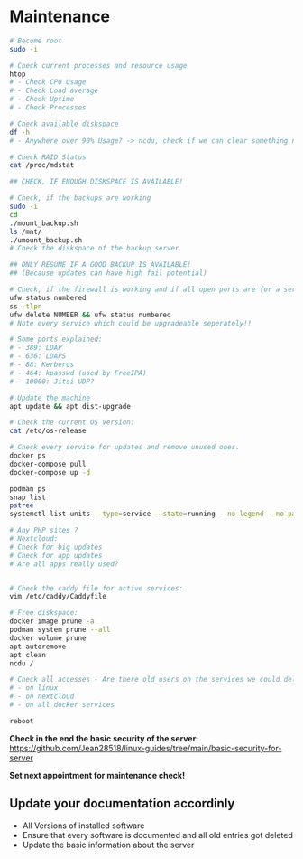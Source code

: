 # Maintenance

```bash
# Become root
sudo -i

# Check current processes and resource usage
htop
# - Check CPU Usage
# - Check Load average
# - Check Uptime
# - Check Processes

# Check available diskspace
df -h
# - Anywhere over 90% Usage? -> ncdu, check if we can clear something now (look at 'free diskspace' further down)

# Check RAID Status
cat /proc/mdstat

## CHECK, IF ENOUGH DISKSPACE IS AVAILABLE!

# Check, if the backups are working
sudo -i
cd
./mount_backup.sh
ls /mnt/
./umount_backup.sh
# Check the diskspace of the backup server

## ONLY RESUME IF A GOOD BACKUP IS AVAILABLE!
## (Because updates can have high fail potential)

# Check, if the firewall is working and if all open ports are for a service
ufw status numbered
ss -tlpn
ufw delete NUMBER && ufw status numbered
# Note every service which could be upgradeable seperately!!

# Some ports explained:
# - 389: LDAP
# - 636: LDAPS
# - 88: Kerberos
# - 464: kpasswd (used by FreeIPA)
# - 10000: Jitsi UDP?

# Update the machine
apt update && apt dist-upgrade

# Check the current OS Version:
cat /etc/os-release

# Check every service for updates and remove unused ones.
docker ps
docker-compose pull
docker-compose up -d

podman ps
snap list
pstree
systemctl list-units --type=service --state=running --no-legend --no-pager

# Any PHP sites ?
# Nextcloud:
# Check for big updates
# Check for app updates
# Are all apps really used?


# Check the caddy file for active services:
vim /etc/caddy/Caddyfile

# Free diskspace:
docker image prune -a
podman system prune --all
docker volume prune
apt autoremove
apt clean
ncdu /

# Check all accesses - Are there old users on the services we could delete?
# - on linux
# - on nextcloud
# - on all docker services

reboot
```

**Check in the end the basic security of the server:**
<https://github.com/Jean28518/linux-guides/tree/main/basic-security-for-server>

**Set next appointment for maintenance check!**

## Update your documentation accordinly

- All Versions of installed software
- Ensure that every software is documented and all old entries got deleted
- Update the basic information about the server

